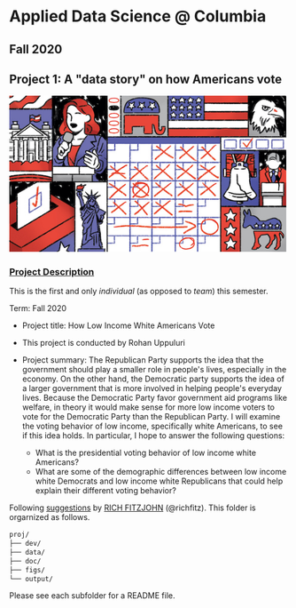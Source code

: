 # Applied Data Science @ Columbia
## Fall 2020
## Project 1: A "data story" on how Americans vote

<img src="figs/title1.jpeg" width="500">

### [Project Description](doc/)
This is the first and only *individual* (as opposed to *team*) this semester. 

Term: Fall 2020

+ Project title: How Low Income White Americans Vote
+ This project is conducted by Rohan Uppuluri

+ Project summary: The Republican Party supports the idea that the government should play a smaller role in people's lives, especially in the economy. On the other hand, the Democratic party supports the idea of a larger government that is more involved in helping people's everyday lives. Because the Democratic Party favor government aid programs like welfare, in theory it would make sense for more low income voters to vote for the Democratic Party than the Republican Party. I will examine the voting behavior of low income, specifically white Americans, to see if this idea holds. In particular, I hope to answer the following questions:
  + What is the presidential voting behavior of low income white Americans?
  + What are some of the demographic differences between low income white Democrats and low income white Republicans that could help explain their different voting behavior?

Following [suggestions](http://nicercode.github.io/blog/2013-04-05-projects/) by [RICH FITZJOHN](http://nicercode.github.io/about/#Team) (@richfitz). This folder is orgarnized as follows.

```
proj/
├── dev/
├── data/
├── doc/
├── figs/
└── output/
```

Please see each subfolder for a README file.

